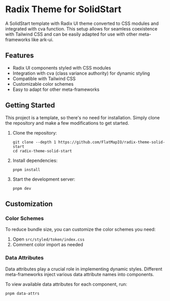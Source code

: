 # Radix Theme for SolidStart

A SolidStart template with Radix UI theme converted to CSS modules and integrated with cva function. This setup allows for seamless coexistence with Tailwind CSS and can be easily adapted for use with other meta-frameworks like ark-ui.

## Features

- Radix UI components styled with CSS modules
- Integration with cva (class variance authority) for dynamic styling
- Compatible with Tailwind CSS
- Customizable color schemes
- Easy to adapt for other meta-frameworks

## Getting Started

This project is a template, so there's no need for installation. Simply clone the repository and make a few modifications to get started.

1. Clone the repository:

   ```
   git clone --depth 1 https://github.com/FlatMapIO/radix-theme-solid-start
   cd radix-theme-solid-start
   ```

2. Install dependencies:

   ```
   pnpm install
   ```

3. Start the development server:
   ```
   pnpm dev
   ```

## Customization

### Color Schemes

To reduce bundle size, you can customize the color schemes you need:

1. Open `src/styled/token/index.css`
2. Comment color import as needed

### Data Attributes

Data attributes play a crucial role in implementing dynamic styles. Different meta-frameworks inject various data attribute names into components.

To view available data attributes for each component, run:

```
pnpm data-attrs
```
